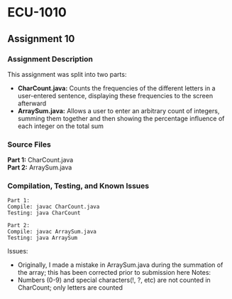 # ECU-1010

## Assignment 10
### Assignment Description
This assignment was split into two parts:
- <b>CharCount.java:</b> Counts the frequencies of the different letters in a user-entered sentence, displaying these frequencies to the screen afterward
- <b>ArraySum.java:</b> Allows a user to enter an arbitrary count of integers, summing them together and then showing the percentage influence of each integer on the total sum
### Source Files
<b>Part 1:</b> CharCount.java <br/>
<b>Part 2:</b> ArraySum.java <br/>
### Compilation, Testing, and Known Issues
```
Part 1:
Compile: javac CharCount.java
Testing: java CharCount

Part 2:
Compile: javac ArraySum.java
Testing: java ArraySum
```
Issues:
- Originally, I made a mistake in ArraySum.java during the summation of the array; this has been corrected prior to submission here
Notes:
- Numbers (0-9) and special characters(!, ?, etc) are not counted in CharCount; only letters are counted
